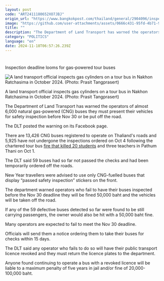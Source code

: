 ```yaml
---
layout: post
code: "ART2411180652XO7JBJ"
origin_url: "https://www.bangkokpost.com/thailand/general/2904096/inspection-deadline-looms-for-gas-powered-tour-buses"
image: "https://github.com/user-attachments/assets/0666c431-95fd-4b71-9447-eb53f5ecb9a9"
title: ""
description: "The Department of Land Transport has warned the operators of almost 6,000 natural gas-powered (CNG) buses they must present their vehicles for safety inspection  before Nov 30 or be put off the road."
category: "POLITICS"
language: "en"
date: 2024-11-18T06:57:26.239Z
---
```


# 

Inspection deadline looms for gas-powered tour buses

![A land transport official inspects gas cylinders on a tour bus in Nakhon Ratchasima in October 2024. (Photo: Prasit Tangprasert)](https://github.com/user-attachments/assets/266a9cbe-0edd-4238-8eef-fe6c6d757a13)

A land transport official inspects gas cylinders on a tour bus in Nakhon Ratchasima in October 2024. (Photo: Prasit Tangprasert)

The Department of Land Transport has warned the operators of almost 6,000 natural gas-powered (CNG) buses they must present their vehicles for safety inspection before Nov 30 or be put off the road. 

The DLT posted the warning on its Facebook page.

There are 13,426 CNG buses registered to operate on Thaliand's roads and 5,925 have not undergone the inspections ordered on Oct 4 following the chartered tour bus [fire that killed 20 students](https://www.bangkokpost.com/thailand/general/2878177) and three teachers in Pathum Thani on Oct 1.

The DLT said 59 buses had so far not passed the checks and had been temporarily ordered off the roads. 

New Year travellers were advised to use only CNG-fuelled buses that  display “passed safety inspection” stickers on the front.   

The department warned operators who fail to have their buses inspected  before the Nov 30 deadline they will be fined 50,000 baht and the vehicles will be taken off the road.

If any of the 59 defective buses detected so far were found to be still carrying passengers, the owner would also be hit with a 50,000 baht fine. 

Many operators are expected to fail to meet the Nov 30 deadline. 

Officials will send them a notice ordering them to take their buses for checks within 15 days. 

The DLT said any operator who fails to do so will have their public transport licence revoked and they must return the licence plates to the department.

Anyone found continuing to operate a bus with a revoked licence will be liable to a maximum penalty of five years in jail and/or fine of 20,000-100,000 baht.